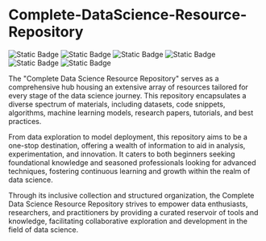 # Complete-DataScience-Resource-Repository

![Static Badge](https://img.shields.io/badge/1.python-grey)  ![Static Badge](https://img.shields.io/badge/2.sql-grey) ![Static Badge](https://img.shields.io/badge/3.Descriptive_Statistics-grey) ![Static Badge](https://img.shields.io/badge/4.Inferential_Statistics-grey) ![Static Badge](https://img.shields.io/badge/5.Introduction_to_Machine_Learning-grey) ![Static Badge](https://img.shields.io/badge/5.Machine_Learning_algorithem-grey)

The "Complete Data Science Resource Repository" serves as a comprehensive hub housing an extensive array of resources tailored for every stage of the data science journey. This repository encapsulates a diverse spectrum of materials, including datasets, code snippets, algorithms, machine learning models, research papers, tutorials, and best practices.

From data exploration to model deployment, this repository aims to be a one-stop destination, offering a wealth of information to aid in analysis, experimentation, and innovation. It caters to both beginners seeking foundational knowledge and seasoned professionals looking for advanced techniques, fostering continuous learning and growth within the realm of data science.

Through its inclusive collection and structured organization, the Complete Data Science Resource Repository strives to empower data enthusiasts, researchers, and practitioners by providing a curated reservoir of tools and knowledge, facilitating collaborative exploration and development in the field of data science.
